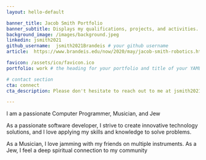 ```yaml
---
layout: hello-default

banner_title: Jacob Smith Portfolio
banner_subtitle: Displays my qualifications, projects, and activities.
background_image: /images/background.jpeg
linkedin: jsmith2021
github_username:  jsmith2021Brandeis # your github username
article:  https://www.brandeis.edu/now/2020/may/jacob-smith-robotics.html

favicon: /assets/ico/favicon.ico
portfolio: work # the heading for your portfolio and title of your YAML file

# contact section
cta: connect 
cta_description: Please don't hesitate to reach out to me at jsmith2021[at]brandeis.edu

---
```

I am a passionate Computer Programmer, Musician, and Jew

As a passionate software developer, I strive to create innovative technology solutions, and I love applying my skills and knowledge to solve problems.

As a Musician, I love jamming with my friends on multiple instruments. As a Jew, I feel a deep spiritual connection to my community
